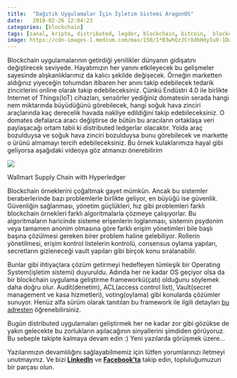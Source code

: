 ```yaml
---
title:  "Dağıtık Uygulamalar İçin İşletim Sistemi AragonOS"
date:   2018-02-26 12:04:23
categories: [blockchain]
tags: [sanal, kripto, distributed, legder, blockchain, bitcoin,  blockchainturk, blockchainturk.net]
image: https://cdn-images-1.medium.com/max/150/1*B3whQzJCrXdbHdyIu0-1Dw.png
---
```


Blockchain uygulamalarının getirdiği yenilikler dünyanın gidişatını değiştirecek seviyede. Hayatımızın her yanını etkileyecek bu gelişmeler sayesinde alışkanlıklarımız da kalıcı şekilde değişecek. Örneğin marketten aldığınız yiyeceğin tohumdan itibaren her anını takip edebilecek tedarik zincirlerini online olarak takip edebileceksiniz. Çünkü Endüstri 4.0 ile birlikte Internet of Things(IoT) cihazları, sensörler yediğiniz domatesin serada hangi nem miktarında büyüdüğünü görebilecek, hangi soğuk hava zinciri araçlarında kaç derecelik havada nakliye edildiğini takip edebileceksiniz. O domates defalarca aracı değiştirse de bütün bu aracıların ortaklaşa veri paylaşacağı ortam tabii ki distributed ledgerlar olacaktır. Yolda araç bozulduysa ve soğuk hava zinciri bozulduysa bunu görebilecek ve markette o ürünü almamayı tercih edebileceksiniz. Bu örnek kulaklarımıza hayal gibi geliyorsa aşağıdaki videoya göz atmanızı önerebilirim

![](https://miro.medium.com/max/400/1*B3whQzJCrXdbHdyIu0-1Dw.png)

Wallmart Supply Chain with Hyperledger

Blockchain örneklerini çoğaltmak gayet mümkün. Ancak bu sistemler beraberlerinde bazı problemlerle birlikte geliyor, en büyüğü ise güvenlik. Güvenliğin sağlanması, yönetim güçlükleri, hız gibi problemleri farklı blockchain örnekleri farklı algoritmalarla çözmeye çalışıyorlar. Bu algoritmaların haricinde sisteme erişenlerin loglanması, sistemin psydonim veya tamamen anonim olmasına göre farklı erişim yönetimleri bile başlı başına çözülmesi gereken birer problem haline gelebiliyor. Rollerin yönetilmesi, erişim kontrol listelerin kontrolü, consensus oylama yapıları, secretların gizleneceği vault yapıları gibi birçok konu sıralanabilir.

Bunlar gibi ihtiyaçlara çözüm getirmeyi hedefleyen tümleşik bir Operating System(işletim sistemi) duyuruldu. Adında her ne kadar OS geçiyor olsa da bir blockchain uygulama geliştirme frameworkü(çatı) olduğunu söylemek daha doğru olur. Audit(denetim), ACL(access control list), Vault(secret management ve kasa hizmetleri), voting(oylama) gibi konularda çözümler sunuyor. Henüz alfa sürüm olarak tanıtılan bu framework ile ilgili detayları  [bu adresten](https://blog.aragon.one/introducing-aragonos-3-0-alpha-the-new-operating-system-for-protocols-and-dapps-348f7ac92cff)  öğrenebilirsiniz.

Bugün distributed uygulamaları geliştirmek her ne kadar zor gibi gözükse de yakın gelecekte bu zorlukların aşılacağının sinyallerini şimdiden görüyoruz. Bu sebeple takipte kalmaya devam edin :) Yeni yazılarda görüşmek üzere…

Yazılarımızın devamlılığını sağlayabilmemiz için lütfen yorumlarınızı iletmeyi unutmayınız. Ve bizi  [**LinkedIn**](http://linkedin.com/groups/13568839)  ve  [**Facebook’ta**](https://www.facebook.com/blockchainturknet/) takip edin, topluluğumuzun bir parçası olun.